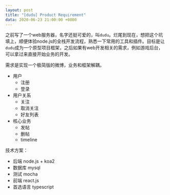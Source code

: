 ```yaml
---
layout: post
title: "[dudu] Product Requirement"
data: 2020-06-23 21:00:00 +0800
---
```


之前写了一个web服务器，名字还挺可爱的，叫`dudu`。烂尾到现在，想把这个坑填上，顺便体验node.js的全栈开发流程，熟悉一下常用的工具和插件。目标是让`dudu`成为一个原型项目框架，之后如果有web开发相关的需求，例如游戏后台，可以拿过来直接开始业务的开发。


需求是实现一个极简版的微博，业务和框架解耦。
- 用户
    - 注册
    - 登录
- 用户关系
    - 关注
    - 取消关注
    - 好友列表
- 核心业务
    - 发帖
    - 删帖
    - timeline

技术方案：
- 后端 node.js + koa2
- 数据库 mysql
- 测试 mocha
- 前端 react.js
- 首选语言 typescript